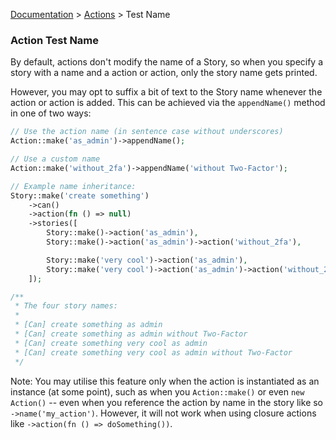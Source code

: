 [Documentation](/docs/documentation.md) > [Actions](/docs/actions.md) > Test Name

### Action Test Name

By default, actions don't modify the name of a Story, so when you specify a story with a name and a action or action, only the story name gets printed.

However, you may opt to suffix a bit of text to the Story name whenever the action or action is added. This can be achieved via the `appendName()` method in one of two ways:

```php
// Use the action name (in sentence case without underscores)
Action::make('as_admin')->appendName();

// Use a custom name
Action::make('without_2fa')->appendName('without Two-Factor');

// Example name inheritance:
Story::make('create something')
    ->can()
    ->action(fn () => null)
    ->stories([
        Story::make()->action('as_admin'),
        Story::make()->action('as_admin')->action('without_2fa'),

        Story::make('very cool')->action('as_admin'),
        Story::make('very cool')->action('as_admin')->action('without_2fa'),
    ]);

/**
 * The four story names:
 * 
 * [Can] create something as admin
 * [Can] create something as admin without Two-Factor
 * [Can] create something very cool as admin
 * [Can] create something very cool as admin without Two-Factor
 */
```

Note: You may utilise this feature only when the action is instantiated as an instance (at some point), such as when you `Action::make()` or even `new Action()` -- even when you reference the action by name in the story like so `->name('my_action')`. However, it will not work when using closure actions like `->action(fn () => doSomething())`.